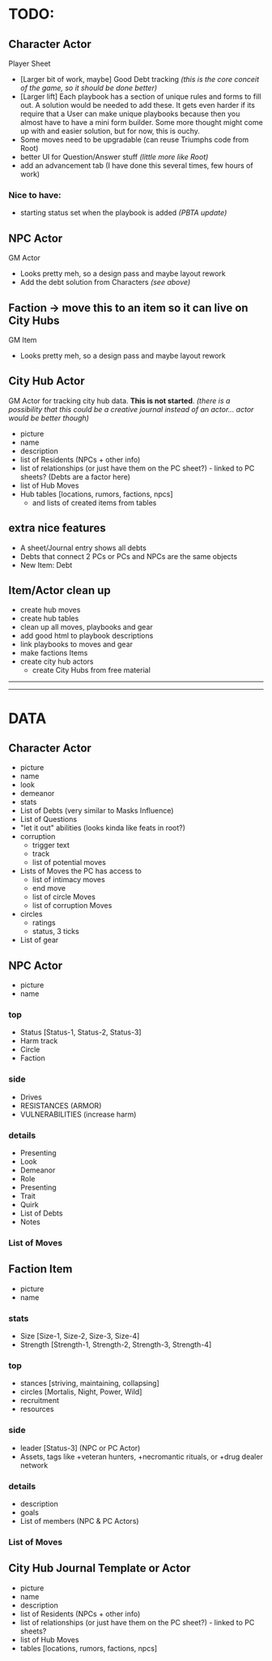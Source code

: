 # TODO:
## Character Actor
Player Sheet
- [Larger bit of work, maybe] Good Debt tracking *(this is the core conceit of the game, so it should be done better)*
- [Larger lift] Each playbook has a section of unique rules and forms to fill out. A solution would be needed to add these. It gets even harder if its require that a User can make unique playbooks because then you almost have to have a mini form builder. Some more thought might come up with and easier solution, but for now, this is ouchy.
- Some moves need to be upgradable (can reuse Triumphs code from Root)
- better UI for Question/Answer stuff *(little more like Root)*
- add an advancement tab (I have done this several times, few hours of work)
### Nice to have:
- starting status set when the playbook is added *(PBTA update)*

## NPC Actor
GM Actor
- Looks pretty meh, so a design pass and maybe layout rework
- Add the debt solution from Characters *(see above)*

## Faction -> move this to an item so it can live on City Hubs
GM Item
- Looks pretty meh, so a design pass and maybe layout rework

## City Hub Actor
GM Actor for tracking city hub data.
**This is not started**. *(there is a possibility that this could be a creative journal instead of an actor... actor would be better though)*
- picture
- name
- description
- list of Residents (NPCs + other info)
- list of relationships (or just have them on the PC sheet?) - linked to PC sheets? (Debts are a factor here)
- list of Hub Moves
- Hub tables [locations, rumors, factions, npcs]
    - and lists of created items from tables

## extra nice features
- A sheet/Journal entry shows all debts
- Debts that connect 2 PCs or PCs and NPCs are the same objects
- New Item: Debt

## Item/Actor clean up
- create hub moves
- create hub tables
- clean up all moves, playbooks and gear
- add good html to playbook descriptions
- link playbooks to moves and gear
- make factions Items
- create city hub actors
    - create City Hubs from free material

-----------------------
-----------------------


# DATA
## Character Actor
- picture
- name
- look
- demeanor
- stats
- List of Debts (very similar to Masks Influence)
- List of Questions
- "let it out" abilities (looks kinda like feats in root?)
- corruption
    - trigger text
    - track
    - list of potential moves
- Lists of Moves the PC has access to
    - list of intimacy moves
    - end move
    - list of circle Moves
    - list of corruption Moves
- circles
    - ratings
    - status, 3 ticks
- List of gear

## NPC Actor
- picture
- name
### top
- Status [Status-1, Status-2, Status-3]
- Harm track
- Circle
- Faction
### side
- Drives
- RESISTANCES (ARMOR)
- VULNERABILITIES (increase harm)
### details
- Presenting
- Look
- Demeanor
- Role
- Presenting
- Trait
- Quirk
- List of Debts
- Notes
### List of Moves

## Faction Item
- picture
- name
### stats
- Size [Size-1, Size-2, Size-3, Size-4]
- Strength [Strength-1, Strength-2, Strength-3, Strength-4]
### top
- stances [striving, maintaining, collapsing]
- circles [Mortalis, Night, Power, Wild]
- recruitment
- resources
### side
- leader [Status-3] (NPC or PC Actor)
- Assets, tags like +veteran hunters, +necromantic rituals, or +drug dealer network
### details
- description
- goals
- List of members (NPC & PC Actors)
### List of Moves

## City Hub Journal Template or Actor
- picture
- name
- description
- list of Residents (NPCs + other info)
- list of relationships (or just have them on the PC sheet?) - linked to PC sheets?
- list of Hub Moves
- tables [locations, rumors, factions, npcs]